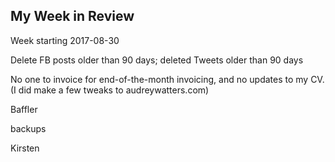 ## My Week in Review

Week starting 2017-08-30

Delete FB posts older than 90 days; deleted Tweets older than 90 days

No one to invoice for end-of-the-month invoicing, and no updates to my CV. (I did make a few tweaks to audreywatters.com)

Baffler

backups

Kirsten